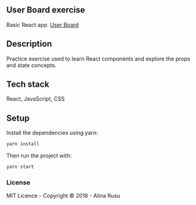 ## User Board exercise
Basic React app.
[User Board](https://laughing-ptolemy-f2dc23.netlify.com/)

## Description
Practice exercise used to learn React components and explore the props and state concepts.

## Tech stack
React,
JavaScript,
CSS

## Setup
Install the dependencies using yarn:
```bash
yarn install
```
Then run the project with:
```bash
yarn start
```

### License
MIT Licence - Copyright &copy; 2018 - Alina Rusu
